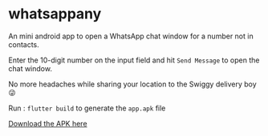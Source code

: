 # whatsappany

An mini android app to open a WhatsApp chat window for a number not in contacts.

Enter the 10-digit number on the input field and hit `Send Message` to open the chat window.

No more headaches while sharing your location to the Swiggy delivery boy :stuck_out_tongue_winking_eye:

Run : `flutter build` to generate the `app.apk` file

[Download the APK here](https://github.com/sgsvenkatesh/whatsapp2number/raw/master/whatsappany/APK/whatsappany_v0.1.apk)
